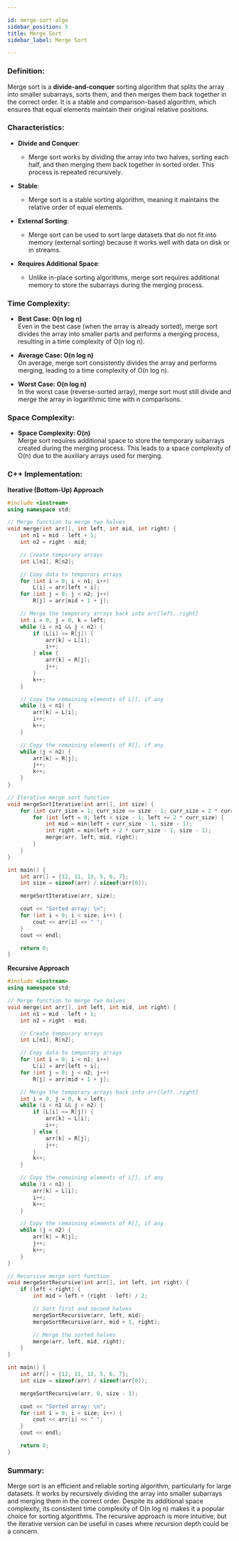 ```yaml
---

id: merge-sort-algo  
sidebar_position: 5  
title: Merge Sort  
sidebar_label: Merge Sort  

---
```


### Definition:

Merge sort is a **divide-and-conquer** sorting algorithm that splits the array into smaller subarrays, sorts them, and then merges them back together in the correct order. It is a stable and comparison-based algorithm, which ensures that equal elements maintain their original relative positions.

### Characteristics:

- **Divide and Conquer**:
  - Merge sort works by dividing the array into two halves, sorting each half, and then merging them back together in sorted order. This process is repeated recursively.

- **Stable**:
  - Merge sort is a stable sorting algorithm, meaning it maintains the relative order of equal elements.

- **External Sorting**:
  - Merge sort can be used to sort large datasets that do not fit into memory (external sorting) because it works well with data on disk or in streams.

- **Requires Additional Space**:
  - Unlike in-place sorting algorithms, merge sort requires additional memory to store the subarrays during the merging process.

### Time Complexity:

- **Best Case: O(n log n)**  
  Even in the best case (when the array is already sorted), merge sort divides the array into smaller parts and performs a merging process, resulting in a time complexity of O(n log n).

- **Average Case: O(n log n)**  
  On average, merge sort consistently divides the array and performs merging, leading to a time complexity of O(n log n).

- **Worst Case: O(n log n)**  
  In the worst case (reverse-sorted array), merge sort must still divide and merge the array in logarithmic time with n comparisons.

### Space Complexity:

- **Space Complexity: O(n)**  
  Merge sort requires additional space to store the temporary subarrays created during the merging process. This leads to a space complexity of O(n) due to the auxiliary arrays used for merging.

### C++ Implementation:

**Iterative (Bottom-Up) Approach**
```cpp
#include <iostream>
using namespace std;

// Merge function to merge two halves
void merge(int arr[], int left, int mid, int right) {
    int n1 = mid - left + 1;
    int n2 = right - mid;

    // Create temporary arrays
    int L[n1], R[n2];

    // Copy data to temporary arrays
    for (int i = 0; i < n1; i++)
        L[i] = arr[left + i];
    for (int j = 0; j < n2; j++)
        R[j] = arr[mid + 1 + j];

    // Merge the temporary arrays back into arr[left..right]
    int i = 0, j = 0, k = left;
    while (i < n1 && j < n2) {
        if (L[i] <= R[j]) {
            arr[k] = L[i];
            i++;
        } else {
            arr[k] = R[j];
            j++;
        }
        k++;
    }

    // Copy the remaining elements of L[], if any
    while (i < n1) {
        arr[k] = L[i];
        i++;
        k++;
    }

    // Copy the remaining elements of R[], if any
    while (j < n2) {
        arr[k] = R[j];
        j++;
        k++;
    }
}

// Iterative merge sort function
void mergeSortIterative(int arr[], int size) {
    for (int curr_size = 1; curr_size <= size - 1; curr_size = 2 * curr_size) {
        for (int left = 0; left < size - 1; left += 2 * curr_size) {
            int mid = min(left + curr_size - 1, size - 1);
            int right = min(left + 2 * curr_size - 1, size - 1);
            merge(arr, left, mid, right);
        }
    }
}

int main() {
    int arr[] = {12, 11, 13, 5, 6, 7};
    int size = sizeof(arr) / sizeof(arr[0]);

    mergeSortIterative(arr, size);

    cout << "Sorted array: \n";
    for (int i = 0; i < size; i++) {
        cout << arr[i] << " ";
    }
    cout << endl;

    return 0;
}
```

**Recursive Approach**
```cpp
#include <iostream>
using namespace std;

// Merge function to merge two halves
void merge(int arr[], int left, int mid, int right) {
    int n1 = mid - left + 1;
    int n2 = right - mid;

    // Create temporary arrays
    int L[n1], R[n2];

    // Copy data to temporary arrays
    for (int i = 0; i < n1; i++)
        L[i] = arr[left + i];
    for (int j = 0; j < n2; j++)
        R[j] = arr[mid + 1 + j];

    // Merge the temporary arrays back into arr[left..right]
    int i = 0, j = 0, k = left;
    while (i < n1 && j < n2) {
        if (L[i] <= R[j]) {
            arr[k] = L[i];
            i++;
        } else {
            arr[k] = R[j];
            j++;
        }
        k++;
    }

    // Copy the remaining elements of L[], if any
    while (i < n1) {
        arr[k] = L[i];
        i++;
        k++;
    }

    // Copy the remaining elements of R[], if any
    while (j < n2) {
        arr[k] = R[j];
        j++;
        k++;
    }
}

// Recursive merge sort function
void mergeSortRecursive(int arr[], int left, int right) {
    if (left < right) {
        int mid = left + (right - left) / 2;

        // Sort first and second halves
        mergeSortRecursive(arr, left, mid);
        mergeSortRecursive(arr, mid + 1, right);

        // Merge the sorted halves
        merge(arr, left, mid, right);
    }
}

int main() {
    int arr[] = {12, 11, 13, 5, 6, 7};
    int size = sizeof(arr) / sizeof(arr[0]);

    mergeSortRecursive(arr, 0, size - 1);

    cout << "Sorted array: \n";
    for (int i = 0; i < size; i++) {
        cout << arr[i] << " ";
    }
    cout << endl;

    return 0;
}
```

### Summary:

Merge sort is an efficient and reliable sorting algorithm, particularly for large datasets. It works by recursively dividing the array into smaller subarrays and merging them in the correct order. Despite its additional space complexity, its consistent time complexity of O(n log n) makes it a popular choice for sorting algorithms. The recursive approach is more intuitive, but the iterative version can be useful in cases where recursion depth could be a concern.
